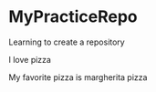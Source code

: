 # MyPracticeRepo
Learning to create a repository

I love pizza

My favorite pizza is margherita pizza
